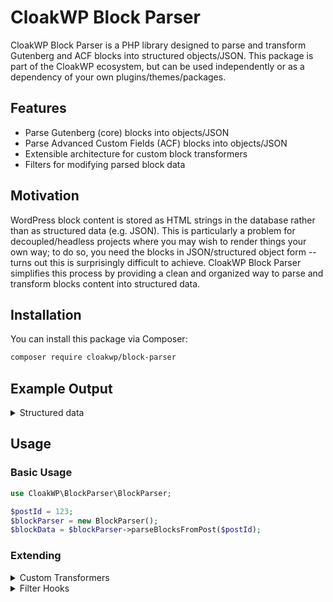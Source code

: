 # CloakWP Block Parser

CloakWP Block Parser is a PHP library designed to parse and transform Gutenberg and ACF blocks into structured objects/JSON. This package is part of the CloakWP ecosystem, but can be used independently or as a dependency of your own plugins/themes/packages.

## Features

- Parse Gutenberg (core) blocks into objects/JSON
- Parse Advanced Custom Fields (ACF) blocks into objects/JSON
- Extensible architecture for custom block transformers
- Filters for modifying parsed block data

## Motivation

WordPress block content is stored as HTML strings in the database rather than as structured data (e.g. JSON). This is particularly a problem for decoupled/headless projects where you may wish to render things your own way; to do so, you need the blocks in JSON/structured object form -- turns out this is surprisingly difficult to achieve. CloakWP Block Parser simplifies this process by providing a clean and organized way to parse and transform blocks content into structured data.

## Installation

You can install this package via Composer:

```bash
composer require cloakwp/block-parser
```

## Example Output

<details>
 <summary>Structured data</summary>
 
```json
[
  {
    "name": "core/paragraph",
    "type": "core",
    "attrs": {
      "content": "Contact us via phone <a href=\"tel:123-456-7890\">(123) 456-7890</a> or email <a href=\"mailto:info@example.com\">info@example.com</a>.",
      "dropCap": false
    }
  },
  {
    "name": "acf/hero",
    "type": "acf",
    "attrs": {
      "style": {
        "spacing": {
          "margin": {
            "bottom": "var:preset|spacing|60"
          }
        }
      },
      "className": "pb-8 md:pb-10",
      "align": "full",
      "backgroundColor": "bg-root-dim"
    },
    // ACF field data:
    "data": {
      "hero_style": "image_right",
      "image": {
        "medium": {
          "src": "http://localhost/app/uploads/sites/8/2024/08/example-300x200.jpeg",
          "width": 300,
          "height": 200
        },
        "large": {
          "src": "http://localhost/app/uploads/sites/8/2024/08/example-1024x683.jpeg",
          "width": 1024,
          "height": 683
        },
        "full": {
          "src": "http://localhost/app/uploads/sites/8/2024/08/example.jpeg",
          "width": 1620,
          "height": 1080
        },
        "alt": "example alt description",
        "caption": "example caption"
      },
      "eyebrow": "WordPress Experts",
      "h1": "Build your dream website.",
      "subtitle": "Lorem ipsum dolor sit amet, consectetur adipiscing elit, sed do eiusmod tempor incididunt ut labore et dolore magna aliqua.",
      "cta_buttons": false,
      "show_social_proof": false
    }
  }
]
```
</details>

## Usage

### Basic Usage

```php
use CloakWP\BlockParser\BlockParser;

$postId = 123;
$blockParser = new BlockParser();
$blockData = $blockParser->parseBlocksFromPost($postId);
```

### Extending

<details>
 <summary>Custom Transformers</summary>

The BlockParser uses the built-in core function, `parse_blocks()`, to initially parse the blocks, but unfortunately this function doesn't do the full job. So, we extend the basic built-in parsing with block "transformers".

By default, the BlockParser uses the following transformers:

- CoreBlockTransformer (for Gutenberg core blocks)
- ACFBlockTransformer (for ACF blocks)

You can extend the BlockParser by registering your own custom block transformers for certain block types, or to override the default transformers:

```php
// when you define your Transformer class, you must implement the BlockTransformerInterface and define
// a static $type property, which indicates the block type that the transformer should be applied to:
class MyCustomACFBlockTransformer implements BlockTransformerInterface
{
  protected static string $type = 'acf'; // this will override the default ACFBlockTransformer

  public function transform(WP_Block $block, int|null $postId = null): array
  {
    // your custom data transformation code here -- whatever you return here will be the final block data
  }
}

// now register the transformer with your BlockParser instance:
$blockParser = new BlockParser();
$blockParser->registerBlockTransformer(MyCustomACFBlockTransformer::class);
```

If in the above example you want to add a transformer for some custom block type, you just specify a custom value for the static $type property, and then extend the BlockParser class and override the `determineBlockType()` method to add your logic for determining when a block is of your custom type -- example:

```php
class MyCustomBlockParser extends BlockParser
{
  protected function determineBlockType(WP_Block $block): string
  {
    if ($block->blockName === 'my-custom-block-name') {
      return 'custom';
    }

    return parent::determineBlockType($block);
  }
}

class MyCustomBlockTransformer implements BlockTransformerInterface
{
  protected static string $type = 'custom';

  public function transform(WP_Block $block, int|null $postId = null): array
  {
    // ..
  }
}

$postId = 123;
$blockParser = new MyCustomBlockParser();
$blockParser->registerBlockTransformer(MyCustomBlockTransformer::class)

// now any blocks with name 'my-custom-block-name' will be transformed by MyCustomBlockTransformer's transform() method
$blockData = $blockParser->parseBlocksFromPost($postId);
```

</details>

<details>
 <summary>Filter Hooks</summary>

Besides creating custom transformers, you can also modify parsed block data using filters. These filters are applied after the block has been transformed by the appropriate transformer, but before the block is returned:

```php
add_filter('cloakwp/block', function(array $parsedBlock, WP_Block $wpBlock) {
  // modify $parsedBlock here
  return $parsedBlock;
}, 10, 2);
```

The `cloakwp/block` filter accepts two modifiers, `name` and `type`, for more granular targeting:

```php
add_filter('cloakwp/block/name=core/paragraph', function(array $parsedBlock, WP_Block $wpBlock) {
  // modify $parsedBlock here
  return $parsedBlock;
}, 10, 2);

add_filter('cloakwp/block/type=acf', function(array $parsedBlock, WP_Block $wpBlock) {
  // modify $parsedBlock here
  return $parsedBlock;
}, 10, 2);
```

You can also filter ACF field values within ACF blocks using the `cloakwp/block/field` filter:

```php
add_filter('cloakwp/block/field', function(mixed $fieldValue, array $fieldObject) {
  // modify $fieldValue here
  return $fieldValue;
}, 10, 2);
```

The `cloakwp/block/field` filter accepts three modifiers, `name` (i.e. ACF field name), `type` (i.e. ACF field type), and `blockName` (i.e. ACF block name), for more granular targeting:

```php

add_filter('cloakwp/block/field/name=my_acf_field', function(mixed $fieldValue, array $fieldObject) {
  // modify $fieldValue here
  return $fieldValue;
}, 10, 2);

add_filter('cloakwp/block/field/type=image', function(mixed $fieldValue, array $fieldObject) {
  // modify $fieldValue here
  return $fieldValue;
}, 10, 2);

add_filter('cloakwp/block/field/blockName=acf/hero-section', function(mixed $fieldValue, array $fieldObject) {
  // modify $fieldValue here
  return $fieldValue;
}, 10, 2);
```

</details>
